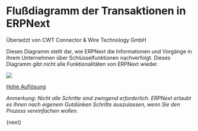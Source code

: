 # Flußdiagramm der Transaktionen in ERPNext

<span class="text-muted contributed-by">Übersetzt von CWT Connector & Wire Technology GmbH</span> 

Dieses Diagramm stellt dar, wie ERPNext die Informationen und Vorgänge in Ihrem Unternehmen über Schlüsselfunktionen nachverfolgt. Dieses Diagramm gibt nicht alle Funktionalitäten von ERPNext wieder.

![]({{docs_base_url}}/assets/old_images/erpnext/overview.png)


[Hohe Auflösung]({{docs_base_url}}/assets/old_images/erpnext/overview.png)

_Anmerkung: Nicht alle Schritte sind zwingend erforderlich. ERPNext erlaubt es Ihnen nach eigenem Gutdünken Schritte auszulassen, wenn Sie den Prozess vereinfachen wollen._

{next}
